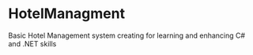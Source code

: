 # HotelManagment
Basic Hotel Management system creating for learning and enhancing C# and .NET skills 
